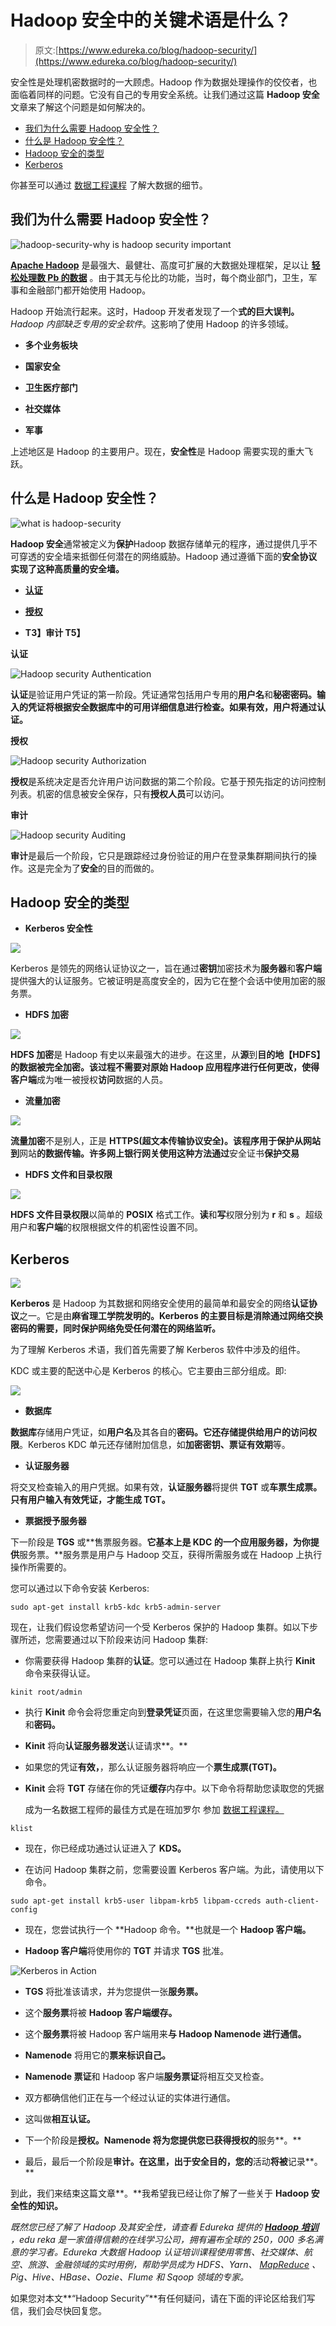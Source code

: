 # Hadoop 安全中的关键术语是什么？

> 原文:[https://www.edureka.co/blog/hadoop-security/](https://www.edureka.co/blog/hadoop-security/)

[](https://www.edureka.co/cybersecurity-certification-training)安全性是处理机密数据时的一大顾虑。Hadoop 作为数据处理操作的佼佼者，也面临着同样的问题。它没有自己的专用安全系统。让我们通过这篇 **Hadoop 安全**文章来了解这个问题是如何解决的。

*   [我们为什么需要 Hadoop 安全性？](#why)
*   [什么是 Hadoop 安全性？](#what)
*   [Hadoop 安全的类型](#type)
*   [Kerberos](#kerberos)

你甚至可以通过 [数据工程课程](https://www.edureka.co/microsoft-azure-data-engineering-certification-course) 了解大数据的细节。

## **我们为什么需要 Hadoop 安全性？**

![hadoop-security-why is hadoop security important](../Images/b626002a84adaf4a6abc3257a20facfa.png)

[**Apache Hadoop**](https://www.edureka.co/blog/hadoop-tutorial/) 是最强大、最健壮、高度可扩展的大数据处理框架，足以让 [**轻松处理数 Pb 的数据**](https://www.edureka.co/blog/essential-hadoop-tools-for-big-data) 。由于其无与伦比的功能，当时，每个商业部门，卫生，军事和金融部门都开始使用 Hadoop。

Hadoop 开始流行起来。这时，Hadoop 开发者发现了一个**式的巨大误判。** *Hadoop 内部缺乏专用的安全软件*。这影响了使用 Hadoop 的许多领域。

*   **多个业务板块**

*   **国家安全**

*   **卫生医疗部门**

*   **社交媒体**

*   **军事**

上述地区是 Hadoop 的主要用户。现在，**安全性**是 Hadoop 需要实现的重大飞跃。

## **什么是 Hadoop 安全性？**

![what is hadoop-security](../Images/0a92f4657efe61f43cdb07c42ada7c69.png)

**Hadoop 安全**通常被定义为**保护**Hadoop 数据存储单元的程序，通过提供几乎不可穿透的安全墙来抵御任何潜在的网络威胁。Hadoop 通过遵循下面的**安全协议实现了这种高质量的安全墙。**

*   [**认证**](#authenticate)

*   [**授权**](#authorize)

*   **T3】审计 T5】**

**认证**

![Hadoop security Authentication](../Images/37d185ee88b492a3460da2704181c955.png)

**认证**是验证用户凭证的第一阶段。凭证通常包括用户专用的**用户名**和**秘密密码。**输入的凭证将根据安全数据库中的可用详细信息进行检查。如果有效，用户将通过**认证。**

**授权**

![Hadoop security Authorization](../Images/bb900041f823ac2dabece93b70e0cca2.png)

**授权**是系统决定是否允许用户访问数据的第二个阶段。它基于预先指定的访问控制列表。机密的信息被安全保存，只有**授权人员**可以访问。

**审计**

![Hadoop security Auditing](../Images/25751d176c2e82ba70a0bc71457f82ff.png)

**审计**是最后一个阶段，它只是跟踪经过身份验证的用户在登录集群期间执行的操作。这是完全为了**安全**的目的而做的。

## **Hadoop 安全的类型**

*   **Kerberos 安全性**

![](../Images/7eeb0f74e04521252f87f4e4c551beea.png)

Kerberos 是领先的网络认证协议之一，旨在通过**密钥**加密技术为**服务器**和**客户端**提供强大的认证服务。它被证明是高度安全的，因为它在整个会话中使用加密的服务票。

*   **HDFS 加密**

![](../Images/dfe2da9794bb9105f549d970b8c50d7a.png)

**HDFS 加密**是 Hadoop 有史以来最强大的进步。在这里，从**源**到**目的地【HDFS】**的数据被完全加密。该过程不需要对原始 Hadoop 应用程序进行任何更改，使得**客户端**成为唯一被授权**访问**数据的人员。

*   **流量加密**

![](../Images/b5efac8bad15494f9d0704f665e33adc.png)

**流量加密**不是别人，正是 **HTTPS(超文本传输协议安全)。**该程序用于保护从网站**到**网站**的数据传输。许多网上银行网关使用这种方法通过**安全证书**保护交易**

*   **HDFS 文件和目录权限**

![](../Images/649bb8d961bdaeb600853e00e1daa383.png)

**HDFS 文件目录权限**以简单的 **POSIX** 格式工作。**读**和**写**权限分别为 **r** 和 **s** 。超级用户和**客户端**的权限根据文件的机密性设置不同。

## Kerberos

![](../Images/d95062f2c17efd4e6f6acf863abc03a5.png)

**Kerberos** 是 Hadoop 为其数据和网络安全使用的最简单和最安全的网络**认证协议**之一。它是由**麻省理工学院发明的。Kerberos 的主要目标是消除通过网络交换密码的需要，同时保护网络免受任何潜在的网络监听。**

为了理解 Kerberos 术语，我们首先需要了解 Kerberos 软件中涉及的组件。

KDC 或主要的配送中心是 Kerberos 的核心。它主要由三部分组成。即:

![](../Images/7350e033f25bde2e37f051886025b48f.png)

*   **数据库**

**数据库**存储用户凭证，如**用户名**及其各自的**密码。**它还存储提供给用户的**访问权限**。Kerberos KDC 单元还存储附加信息，如**加密密钥、票证有效期**等。

*   **认证服务器**

将交叉检查输入的用户凭据。如果有效，**认证服务器**将提供 **TGT** 或**车票生成票。**只有用户输入**有效凭证，才能生成 TGT。**

*   **票据授予服务器**

下一阶段是 **TGS** 或**售票服务器。**它基本上是 KDC 的一个应用服务器，为你提供**服务票。**服务票是用户与 Hadoop 交互，获得所需服务或在 Hadoop 上执行操作所需要的。

您可以通过以下命令安装 Kerberos:

```
sudo apt-get install krb5-kdc krb5-admin-server
```

现在，让我们假设您希望访问一个受 Kerberos 保护的 Hadoop 集群。如以下步骤所述，您需要通过以下阶段来访问 Hadoop 集群:

*   你需要获得 Hadoop 集群的**认证**。您可以通过在 Hadoop 集群上执行 **Kinit** 命令来获得认证。

```
kinit root/admin
```

*   执行 **Kinit** 命令会将您重定向到**登录凭证**页面，在这里您需要输入您的**用户名**和**密码。**

*   **Kinit** 将向**认证服务器发送**认证请求**。**

*   如果您的凭证**有效，**，那么认证服务器将响应一个**票生成票(TGT)。**

*   **Kinit** 会将 **TGT** 存储在你的凭证**缓存**内存中。以下命令将帮助您读取您的凭据

    成为一名数据工程师的最佳方式是在班加罗尔 参加 [数据工程课程。](https://www.edureka.co/microsoft-azure-data-engineering-certification-course-bangalore)

```
klist
```

*   现在，你已经成功通过认证进入了 **KDS。**

*   在访问 Hadoop 集群之前，您需要设置 Kerberos 客户端。为此，请使用以下命令。

```
sudo apt-get install krb5-user libpam-krb5 libpam-ccreds auth-client-config
```

*   现在，您尝试执行一个 **Hadoop 命令。**也就是一个 **Hadoop 客户端。**

*   **Hadoop 客户端**将使用你的 **TGT** 并请求 **TGS** 批准。

![Kerberos in Action](../Images/7a85d04a8699e6af9d7480a4d73717f3.png)

*   **TGS** 将批准该请求，并为您提供一张**服务票。**

*   这个**服务票**将被 **Hadoop 客户端缓存。**

*   这个**服务票**将被 Hadoop 客户端用来**与 **Hadoop Namenode 进行**通信。**

*   **Namenode** 将用它的**票来标识自己。**

*   **Namenode 票证**和 Hadoop 客户端**服务票证**将相互交叉检查。

*   双方都确信他们正在与一个经过认证的实体进行通信。

*   这叫做**相互认证。**

*   下一个阶段是**授权。**Namenode 将为您提供您已获得**授权的**服务**。**

*   最后，最后一个阶段是**审计。**在这里，出于**安全目的，您的**活动**将被**记录**。**

到此，我们来结束这篇文章**。**我希望我已经让你了解了一些关于 **Hadoop 安全性的知识。**

*既然您已经了解了 Hadoop 及其安全性，请查看 Edureka 提供的  **[Hadoop 培训](https://www.edureka.co/big-data-hadoop-training-certification)*** *，edu reka 是一家值得信赖的在线学习公司，拥有遍布全球的 250，000 多名满意的学习者。Edureka 大数据 Hadoop 认证培训课程使用零售、社交媒体、航空、旅游、金融领域的实时用例，帮助学员成为 HDFS、Yarn、  [MapReduce](https://hadoop.apache.org/docs/current/hadoop-mapreduce-client/hadoop-mapreduce-client-core/MapReduceTutorial.html) 、Pig、Hive、HBase、Oozie、Flume 和 Sqoop 领域的专家。*

如果您对本文**“Hadoop Security”**有任何疑问，请在下面的评论区给我们写信，我们会尽快回复您。